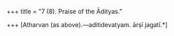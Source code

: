+++
title = "7 (8). Praise of the Ādityas."

+++
[Atharvan (as above).—aditidevatyam. ārṣī jagatī.*]
